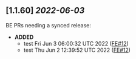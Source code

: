 ## [1.1.60] _2022-06-03_

BE PRs needing a synced release:

- **ADDED**
  - test Fri Jun  3 06:00:32 UTC 2022 ([FE#12])
  - test Thu Jun  2 12:39:52 UTC 2022 ([FE#12])

[FE#12]: https://github.com/cycloidio/youdeploy-frontend-web/pull/12
